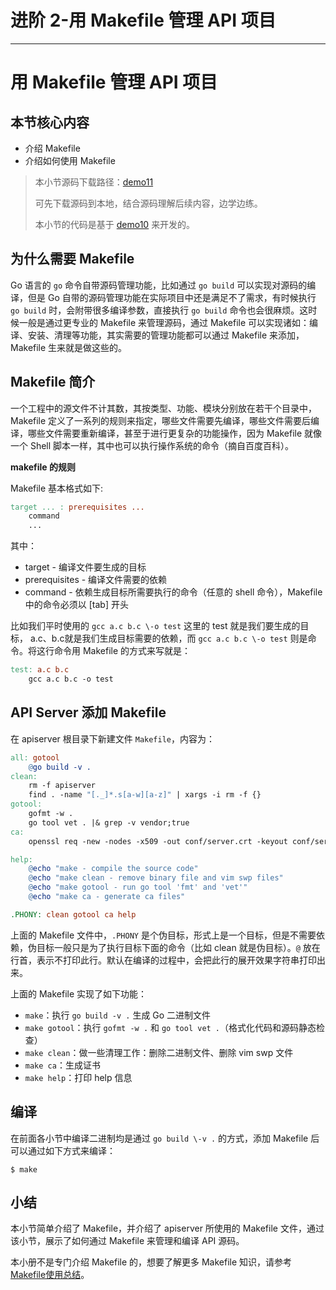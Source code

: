 
# 进阶 2-用 Makefile 管理 API 项目
---

# 用 Makefile 管理 API 项目

## 本节核心内容

- 介绍 Makefile
- 介绍如何使用 Makefile

> 本小节源码下载路径：[demo11](https://github.com/lexkong/apiserver_demos/tree/master/demo11)
> 
> 可先下载源码到本地，结合源码理解后续内容，边学边练。
> 
> 本小节的代码是基于 [demo10](https://github.com/lexkong/apiserver_demos/tree/master/demo10) 来开发的。

## 为什么需要 Makefile

Go 语言的 `go` 命令自带源码管理功能，比如通过 `go build` 可以实现对源码的编译，但是 Go 自带的源码管理功能在实际项目中还是满足不了需求，有时候执行 `go build` 时，会附带很多编译参数，直接执行 `go build` 命令也会很麻烦。这时候一般是通过更专业的 Makefile 来管理源码，通过 Makefile 可以实现诸如：编译、安装、清理等功能，其实需要的管理功能都可以通过 Makefile 来添加，Makefile 生来就是做这些的。

## Makefile 简介

一个工程中的源文件不计其数，其按类型、功能、模块分别放在若干个目录中，Makefile 定义了一系列的规则来指定，哪些文件需要先编译，哪些文件需要后编译，哪些文件需要重新编译，甚至于进行更复杂的功能操作，因为 Makefile 就像一个 Shell 脚本一样，其中也可以执行操作系统的命令（摘自百度百科）。

**makefile 的规则**

Makefile 基本格式如下:

```makefile
target ... : prerequisites ...
    command
    ...
```

其中：

- target - 编译文件要生成的目标
- prerequisites - 编译文件需要的依赖
- command - 依赖生成目标所需要执行的命令（任意的 shell 命令），Makefile 中的命令必须以 \[tab\] 开头

比如我们平时使用的 `gcc a.c b.c \-o test` 这里的 test 就是我们要生成的目标， a.c、b.c就是我们生成目标需要的依赖，而 `gcc a.c b.c \-o test` 则是命令。将这行命令用 Makefile 的方式来写就是：

```makefile
test: a.c b.c
    gcc a.c b.c -o test
```

## API Server 添加 Makefile

在 apiserver 根目录下新建文件 `Makefile`，内容为：

```makefile
all: gotool
	@go build -v .
clean:
	rm -f apiserver
	find . -name "[._]*.s[a-w][a-z]" | xargs -i rm -f {}
gotool:
	gofmt -w .
	go tool vet . |& grep -v vendor;true
ca:
	openssl req -new -nodes -x509 -out conf/server.crt -keyout conf/server.key -days 3650 -subj "/C=DE/ST=NRW/L=Earth/O=Random Company/OU=IT/CN=127.0.0.1/emailAddress=xxxxx@qq.com"

help:
	@echo "make - compile the source code"
	@echo "make clean - remove binary file and vim swp files"
	@echo "make gotool - run go tool 'fmt' and 'vet'"
	@echo "make ca - generate ca files"

.PHONY: clean gotool ca help
```

上面的 Makefile 文件中，`.PHONY` 是个伪目标，形式上是一个目标，但是不需要依赖，伪目标一般只是为了执行目标下面的命令（比如 clean 就是伪目标）。`@` 放在行首，表示不打印此行。默认在编译的过程中，会把此行的展开效果字符串打印出来。

上面的 Makefile 实现了如下功能：

- `make`：执行 `go build -v .` 生成 Go 二进制文件
- `make gotool`：执行 `gofmt -w .` 和 `go tool vet .`（格式化代码和源码静态检查）
- `make clean`：做一些清理工作：删除二进制文件、删除 vim swp 文件
- `make ca`：生成证书
- `make help`：打印 help 信息

## 编译

在前面各小节中编译二进制均是通过 `go build \-v .` 的方式，添加 Makefile 后可以通过如下方式来编译：

```
$ make
```

## 小结

本小节简单介绍了 Makefile，并介绍了 apiserver 所使用的 Makefile 文件，通过该小节，展示了如何通过 Makefile 来管理和编译 API 源码。

本小册不是专门介绍 Makefile 的，想要了解更多 Makefile 知识，请参考 [Makefile使用总结](https://www.cnblogs.com/wang_yb/p/3990952.html)。
    